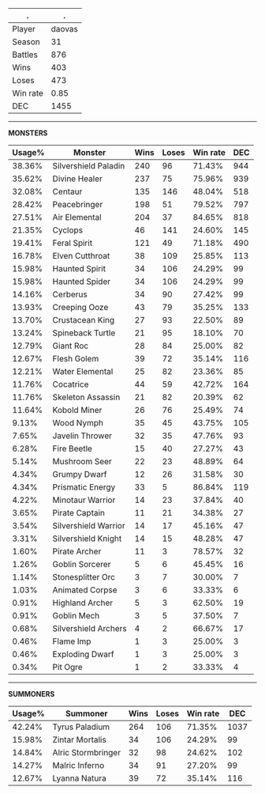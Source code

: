 .|.
|-|-
Player|daovas
Season|31
Battles|876
Wins|403
Loses|473
Win rate|0.85
DEC|1455

---
**MONSTERS**

Usage%|Monster|Wins|Loses|Win rate|DEC|
-|-|-|-|-|-|
38.36%|Silvershield Paladin|240|96|71.43%|944|
35.62%|Divine Healer|237|75|75.96%|939|
32.08%|Centaur|135|146|48.04%|518|
28.42%|Peacebringer|198|51|79.52%|797|
27.51%|Air Elemental|204|37|84.65%|818|
21.35%|Cyclops|46|141|24.60%|145|
19.41%|Feral Spirit|121|49|71.18%|490|
16.78%|Elven Cutthroat|38|109|25.85%|113|
15.98%|Haunted Spirit|34|106|24.29%|99|
15.98%|Haunted Spider|34|106|24.29%|99|
14.16%|Cerberus|34|90|27.42%|99|
13.93%|Creeping Ooze|43|79|35.25%|133|
13.70%|Crustacean King|27|93|22.50%|89|
13.24%|Spineback Turtle|21|95|18.10%|70|
12.79%|Giant Roc|28|84|25.00%|82|
12.67%|Flesh Golem|39|72|35.14%|116|
12.21%|Water Elemental|25|82|23.36%|85|
11.76%|Cocatrice|44|59|42.72%|164|
11.76%|Skeleton Assassin|21|82|20.39%|62|
11.64%|Kobold Miner|26|76|25.49%|74|
9.13%|Wood Nymph|35|45|43.75%|105|
7.65%|Javelin Thrower|32|35|47.76%|93|
6.28%|Fire Beetle|15|40|27.27%|43|
5.14%|Mushroom Seer|22|23|48.89%|64|
4.34%|Grumpy Dwarf|12|26|31.58%|30|
4.34%|Prismatic Energy|33|5|86.84%|119|
4.22%|Minotaur Warrior|14|23|37.84%|40|
3.65%|Pirate Captain|11|21|34.38%|27|
3.54%|Silvershield Warrior|14|17|45.16%|47|
3.31%|Silvershield Knight|14|15|48.28%|47|
1.60%|Pirate Archer|11|3|78.57%|32|
1.26%|Goblin Sorcerer|5|6|45.45%|16|
1.14%|Stonesplitter Orc|3|7|30.00%|7|
1.03%|Animated Corpse|3|6|33.33%|6|
0.91%|Highland Archer|5|3|62.50%|19|
0.91%|Goblin Mech|3|5|37.50%|7|
0.68%|Silvershield Archers|4|2|66.67%|17|
0.46%|Flame Imp|1|3|25.00%|3|
0.46%|Exploding Dwarf|1|3|25.00%|3|
0.34%|Pit Ogre|1|2|33.33%|4|

---
**SUMMONERS**

Usage%|Summoner|Wins|Loses|Win rate|DEC|
-|-|-|-|-|-|
42.24%|Tyrus Paladium|264|106|71.35%|1037|
15.98%|Zintar Mortalis|34|106|24.29%|99|
14.84%|Alric Stormbringer|32|98|24.62%|102|
14.27%|Malric Inferno|34|91|27.20%|99|
12.67%|Lyanna Natura|39|72|35.14%|116|

